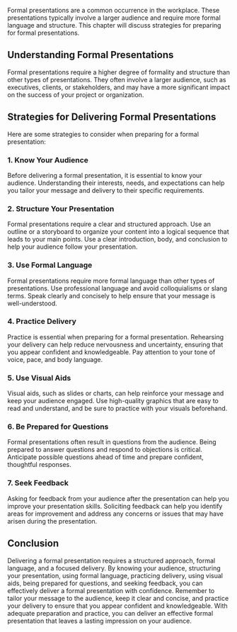 
Formal presentations are a common occurrence in the workplace. These presentations typically involve a larger audience and require more formal language and structure. This chapter will discuss strategies for preparing for formal presentations.

Understanding Formal Presentations
----------------------------------

Formal presentations require a higher degree of formality and structure than other types of presentations. They often involve a larger audience, such as executives, clients, or stakeholders, and may have a more significant impact on the success of your project or organization.

Strategies for Delivering Formal Presentations
----------------------------------------------

Here are some strategies to consider when preparing for a formal presentation:

### 1. Know Your Audience

Before delivering a formal presentation, it is essential to know your audience. Understanding their interests, needs, and expectations can help you tailor your message and delivery to their specific requirements.

### 2. Structure Your Presentation

Formal presentations require a clear and structured approach. Use an outline or a storyboard to organize your content into a logical sequence that leads to your main points. Use a clear introduction, body, and conclusion to help your audience follow your presentation.

### 3. Use Formal Language

Formal presentations require more formal language than other types of presentations. Use professional language and avoid colloquialisms or slang terms. Speak clearly and concisely to help ensure that your message is well-understood.

### 4. Practice Delivery

Practice is essential when preparing for a formal presentation. Rehearsing your delivery can help reduce nervousness and uncertainty, ensuring that you appear confident and knowledgeable. Pay attention to your tone of voice, pace, and body language.

### 5. Use Visual Aids

Visual aids, such as slides or charts, can help reinforce your message and keep your audience engaged. Use high-quality graphics that are easy to read and understand, and be sure to practice with your visuals beforehand.

### 6. Be Prepared for Questions

Formal presentations often result in questions from the audience. Being prepared to answer questions and respond to objections is critical. Anticipate possible questions ahead of time and prepare confident, thoughtful responses.

### 7. Seek Feedback

Asking for feedback from your audience after the presentation can help you improve your presentation skills. Soliciting feedback can help you identify areas for improvement and address any concerns or issues that may have arisen during the presentation.

Conclusion
----------

Delivering a formal presentation requires a structured approach, formal language, and a focused delivery. By knowing your audience, structuring your presentation, using formal language, practicing delivery, using visual aids, being prepared for questions, and seeking feedback, you can effectively deliver a formal presentation with confidence. Remember to tailor your message to the audience, keep it clear and concise, and practice your delivery to ensure that you appear confident and knowledgeable. With adequate preparation and practice, you can deliver an effective formal presentation that leaves a lasting impression on your audience.
